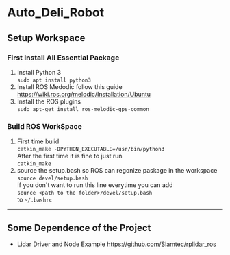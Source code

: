 # Auto_Deli_Robot  

## Setup Workspace  
### First Install All Essential Package
1. Install Python 3   
``` sudo apt install python3 ```
2. Install ROS Medodic follow this guide https://wiki.ros.org/melodic/Installation/Ubuntu
3. Install the ROS plugins   
   ``` sudo apt-get install ros-melodic-gps-common ```

### Build ROS WorkSpace
1. First time bulid   
   ``` catkin_make -DPYTHON_EXECUTABLE=/usr/bin/python3 ```   
   After the first time it is fine to just run    
   ``` catkin_make ```   
2. source the setup.bash so ROS can regonize paskage in the workspace   
   ``` source devel/setup.bash ```   
   If you don't want to run this line everytime you can add   
   ``` source <path to the folder>/devel/setup.bash ```   
   to ```~/.bashrc``` 

---  
## Some Dependence of the Project
* Lidar Driver and Node Example
https://github.com/Slamtec/rplidar_ros  